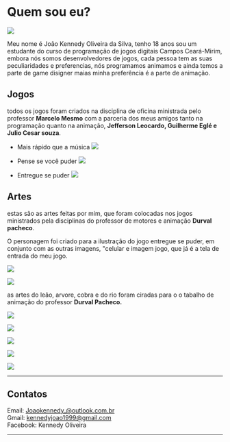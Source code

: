 

# Quem sou eu?
![](Kennedy.jpg)

Meu nome é João Kennedy Oliveira da Silva, tenho 18 anos sou um estudante do curso de programação de jogos digitais Campos Ceará-Mirim, embora nós somos desenvolvedores de jogos, cada pessoa tem as suas peculiaridades e preferencias, nós programamos animamos e ainda temos a parte de game disigner maias minha preferência é a parte de animação.



## Jogos

todos os jogos foram criados na disciplina de oficina ministrada pelo professor **Marcelo Mesmo** com a parceria dos meus amigos tanto na programação quanto na animação,  **Jefferson Leocardo,  Guilherme Eglé e  Julio Cesar souza**.

* Mais rápido que a música 
[![](mais-rapido-que-o-som.png)](https://jefferson141.github.io/Faster%20Than%20Song/)

* Pense se você puder
[![](pense-se-puder.png)](https://jefferson141.github.io/Pense%20se%20voc%C3%AA%20puder/)

* Entregue se puder
[![](Mão.png)](https://kkenedy.github.io/Entregue%20se%20puder/)

## Artes
estas são as artes feitas por mim, que foram colocadas nos jogos ministrados pela disciplinas do professor de motores e animação **Durval pacheco**.


O personagem foi criado para a ilustração do jogo entregue se puder, em conjunto com as outras imagens, "celular e imagem jogo, que já é a tela de entrada do meu jogo.

![](Personagem.png)

![](Celular.png)

as artes do leão, arvore, cobra e do rio foram ciradas para o o tabalho de animação do professor **Durval Pacheco.**

![](Leão.png)

![](Arvore.png)

![](Cobra.png)

![](jogo.png)

![](Rio.png)


* * *

## Contatos

Email: Joaokennedy_@outlook.com.br  
Gmail: kennedyjoao1999@gmail.com  
Facebook: Kennedy Oliveira

* * *
